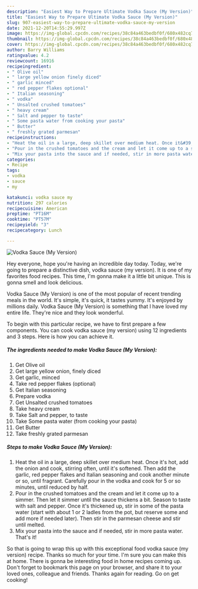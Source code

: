 ```yaml
---
description: "Easiest Way to Prepare Ultimate Vodka Sauce (My Version)"
title: "Easiest Way to Prepare Ultimate Vodka Sauce (My Version)"
slug: 907-easiest-way-to-prepare-ultimate-vodka-sauce-my-version
date: 2021-12-20T14:55:29.997Z
image: https://img-global.cpcdn.com/recipes/38c84a463bedbf0f/680x482cq70/vodka-sauce-my-version-recipe-main-photo.jpg
thumbnail: https://img-global.cpcdn.com/recipes/38c84a463bedbf0f/680x482cq70/vodka-sauce-my-version-recipe-main-photo.jpg
cover: https://img-global.cpcdn.com/recipes/38c84a463bedbf0f/680x482cq70/vodka-sauce-my-version-recipe-main-photo.jpg
author: Barry Williams
ratingvalue: 4.2
reviewcount: 16916
recipeingredient:
- " Olive oil"
- " large yellow onion finely diced"
- " garlic minced"
- " red pepper flakes optional"
- " Italian seasoning"
- " vodka"
- " Unsalted crushed tomatoes"
- " heavy cream"
- " Salt and pepper to taste"
- " Some pasta water from cooking your pasta"
- " Butter"
- " freshly grated parmesan"
recipeinstructions:
- "Heat the oil in a large, deep skillet over medium heat. Once it&#39;s hot, add the onion and cook, stirring often, until it&#39;s softened. Then add the garlic, red pepper flakes and Italian seasoning and cook another minute or so, until fragrant. Carefully pour in the vodka and cook for 5 or so minutes, until reduced by half."
- "Pour in the crushed tomatoes and the cream and let it come up to a simmer. Then let it simmer until the sauce thickens a bit. Season to taste with salt and pepper. Once it&#39;s thickened up, stir in some of the pasta water (start with about 1 or 2 ladles from the pot, but reserve some and add more if needed later). Then stir in the parmesan cheese and stir until melted."
- "Mix your pasta into the sauce and if needed, stir in more pasta water. That&#39;s it!"
categories:
- Recipe
tags:
- vodka
- sauce
- my

katakunci: vodka sauce my 
nutrition: 297 calories
recipecuisine: American
preptime: "PT16M"
cooktime: "PT57M"
recipeyield: "3"
recipecategory: Lunch

---
```



![Vodka Sauce (My Version)](https://img-global.cpcdn.com/recipes/38c84a463bedbf0f/680x482cq70/vodka-sauce-my-version-recipe-main-photo.jpg)

Hey everyone, hope you're having an incredible day today. Today, we're going to prepare a distinctive dish, vodka sauce (my version). It is one of my favorites food recipes. This time, I'm gonna make it a little bit unique. This is gonna smell and look delicious.



Vodka Sauce (My Version) is one of the most popular of recent trending meals in the world. It's simple, it's quick, it tastes yummy. It's enjoyed by millions daily. Vodka Sauce (My Version) is something that I have loved my entire life. They're nice and they look wonderful.


To begin with this particular recipe, we have to first prepare a few components. You can cook vodka sauce (my version) using 12 ingredients and 3 steps. Here is how you can achieve it.

<!--inarticleads1-->

##### The ingredients needed to make Vodka Sauce (My Version):

1. Get  Olive oil
1. Get  large yellow onion, finely diced
1. Get  garlic, minced
1. Take  red pepper flakes (optional)
1. Get  Italian seasoning
1. Prepare  vodka
1. Get  Unsalted crushed tomatoes
1. Take  heavy cream
1. Take  Salt and pepper, to taste
1. Take  Some pasta water (from cooking your pasta)
1. Get  Butter
1. Take  freshly grated parmesan




<!--inarticleads2-->

##### Steps to make Vodka Sauce (My Version):

1. Heat the oil in a large, deep skillet over medium heat. Once it&#39;s hot, add the onion and cook, stirring often, until it&#39;s softened. Then add the garlic, red pepper flakes and Italian seasoning and cook another minute or so, until fragrant. Carefully pour in the vodka and cook for 5 or so minutes, until reduced by half.
1. Pour in the crushed tomatoes and the cream and let it come up to a simmer. Then let it simmer until the sauce thickens a bit. Season to taste with salt and pepper. Once it&#39;s thickened up, stir in some of the pasta water (start with about 1 or 2 ladles from the pot, but reserve some and add more if needed later). Then stir in the parmesan cheese and stir until melted.
1. Mix your pasta into the sauce and if needed, stir in more pasta water. That&#39;s it!




So that is going to wrap this up with this exceptional food vodka sauce (my version) recipe. Thanks so much for your time. I'm sure you can make this at home. There is gonna be interesting food in home recipes coming up. Don't forget to bookmark this page on your browser, and share it to your loved ones, colleague and friends. Thanks again for reading. Go on get cooking!
